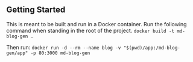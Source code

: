 ## Getting Started

This is meant to be built and run in a Docker container. Run the following command when standing in the root of the project.
`docker build -t md-blog-gen .`

Then run:
`docker run -d --rm --name blog -v "$(pwd)/app:/md-blog-gen/app" -p 80:3000 md-blog-gen`
